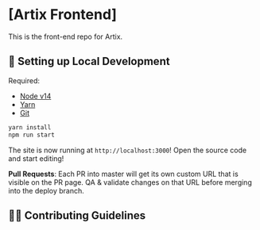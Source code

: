 # [Artix Frontend]
This is the front-end repo for Artix. 

##  🔧 Setting up Local Development

Required: 
- [Node v14](https://nodejs.org/download/release/latest-v14.x/)  
- [Yarn](https://classic.yarnpkg.com/en/docs/install/) 
- [Git](https://git-scm.com/downloads)


```bash
yarn install
npm run start
```

The site is now running at `http://localhost:3000`!
Open the source code and start editing!

**Pull Requests**:
Each PR into master will get its own custom URL that is visible on the PR page. QA & validate changes on that URL before merging into the deploy branch. 

## 👏🏽 Contributing Guidelines 
